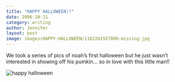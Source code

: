 ```yaml
---
title: "HAPPY HALLOWEEN!!"
date: 2006-10-31
category: writing
author: Jennifer
layout: post
image: images/HAPPY-HALLOWEEN/1162241557000-missing.jpg
---
```


We took a series of pics of noah&#8217;s first halloween but he just wasn&#8217;t interested in showing off his pumkin&#8230; so in love with this little man!!

![happy halloween](/te2006/assets/images/HAPPY-HALLOWEEN/1162241557000-missing.jpg)
